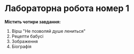 # Лабораторна робота номер 1
**Мiстить чотири завдання:**
1. Вірш "Не позволяй душе лениться"
2. Рецепти бабусі
3. Зображення
4. Біографія
